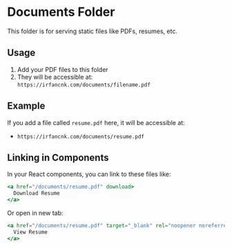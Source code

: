 # Documents Folder

This folder is for serving static files like PDFs, resumes, etc.

## Usage

1. Add your PDF files to this folder
2. They will be accessible at: `https://irfancnk.com/documents/filename.pdf`

## Example

If you add a file called `resume.pdf` here, it will be accessible at:
- `https://irfancnk.com/documents/resume.pdf`

## Linking in Components

In your React components, you can link to these files like:

```jsx
<a href="/documents/resume.pdf" download>
  Download Resume
</a>
```

Or open in new tab:

```jsx
<a href="/documents/resume.pdf" target="_blank" rel="noopener noreferrer">
  View Resume
</a>
``` 